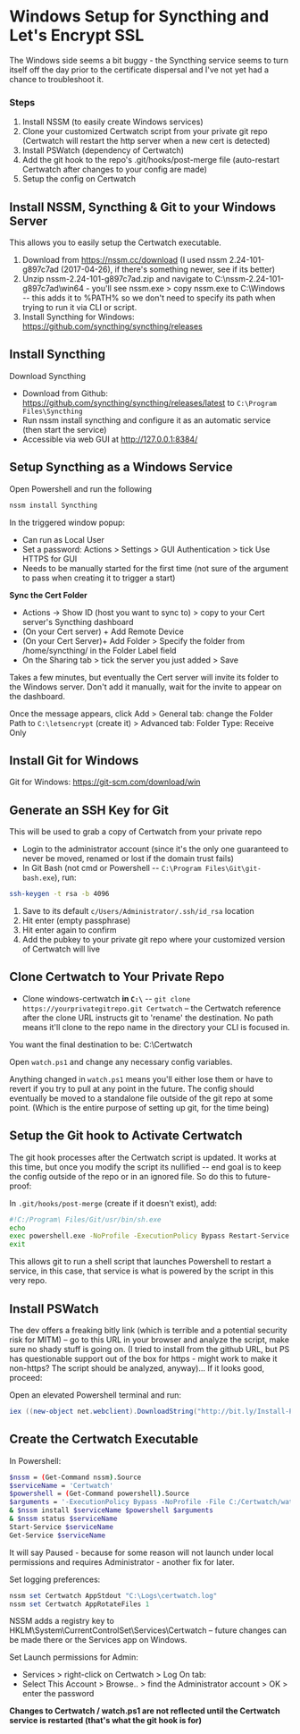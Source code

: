 # Windows Setup for Syncthing and Let's Encrypt SSL
The Windows side seems a bit buggy - the Syncthing service seems to turn itself off the day prior to the certificate dispersal and I've not yet had a chance to troubleshoot it.

### Steps
1. Install NSSM (to easily create Windows services)
2. Clone your customized Certwatch script from your private git repo (Certwatch will restart the http server when a new cert is detected)
3. Install PSWatch (dependency of Certwatch)
4. Add the git hook to the repo's .git/hooks/post-merge file (auto-restart Certwatch after changes to your config are made)
5. Setup the config on Certwatch

## Install NSSM, Syncthing & Git to your Windows Server
This allows you to easily setup the Certwatch executable.

1. Download from https://nssm.cc/download (I used nssm 2.24-101-g897c7ad (2017-04-26), if there's something newer, see if its better)
2. Unzip nssm-2.24-101-g897c7ad.zip and navigate to C:\nssm-2.24-101-g897c7ad\win64 - you'll see nssm.exe > copy nssm.exe to C:\Windows -- this adds it to %PATH% so we don't need to specify its path when trying to run it via CLI or script.
3. Install Syncthing for Windows: https://github.com/syncthing/syncthing/releases

## Install Syncthing
Download Syncthing
- Download from Github: https://github.com/syncthing/syncthing/releases/latest to `C:\Program Files\Syncthing`
- Run nssm install syncthing and configure it as an automatic service (then start the service)
- Accessible via web GUI at http://127.0.0.1:8384/

## Setup Syncthing as a Windows Service
Open Powershell and run the following
```powershell
nssm install Syncthing
```
In the triggered window popup:
- Can run as Local User
- Set a password: Actions > Settings > GUI Authentication > tick Use HTTPS for GUI
- Needs to be manually started for the first time (not sure of the argument to pass when creating it to trigger a start)

**Sync the Cert Folder**
- Actions → Show ID (host you want to sync to) > copy to your Cert server's Syncthing dashboard
- (On your Cert server) + Add Remote Device
- (On your Cert Server)+ Add Folder > Specify the folder from /home/syncthing/ in the Folder Label field
- On the Sharing tab > tick the server you just added > Save

Takes a few minutes, but eventually the Cert server will invite its folder to the Windows server.  Don't add it manually, wait for the invite to appear on the dashboard.

Once the message appears, click Add > General tab: change the Folder Path to `C:\letsencrypt` (create it) > Advanced tab: Folder Type: Receive Only

## Install Git for Windows
Git for Windows: https://git-scm.com/download/win


## Generate an SSH Key for Git
This will be used to grab a copy of Certwatch from your private repo
- Login to the administrator account (since it's the only one guaranteed to never be moved, renamed or lost if the domain trust fails)
- In Git Bash (not cmd or Powershell -- `C:\Program Files\Git\git-bash.exe`), run:
```bash
ssh-keygen -t rsa -b 4096
```
1. Save to its default `c/Users/Administrator/.ssh/id_rsa` location
2. Hit enter (empty passphrase)
3. Hit enter again to confirm
4. Add the pubkey to your private git repo where your customized version of Certwatch will live

## Clone Certwatch to Your Private Repo
- Clone windows-certwatch **in `C:\`** -- `git clone https://yourprivategitrepo.git Certwatch` – the Certwatch reference after the clone URL instructs git to 'rename' the destination.  No path means it'll clone to the repo name in the directory your CLI is focused in.  

You want the final destination to be: C:\Certwatch

Open `watch.ps1` and change any necessary config variables.  

Anything changed in `watch.ps1` means you'll either lose them or have to revert if you try to pull at any point in the future.  The config should eventually be moved to a standalone file outside of the git repo at some point. (Which is the entire purpose of setting up git, for the time being)

## Setup the Git hook to Activate Certwatch
The git hook processes after the Certwatch script is updated.  It works at this time, but once you modify the script its nullified -- end goal is to keep the config outside of the repo or in an ignored file.  So do this to future-proof:

In `.git/hooks/post-merge` (create if it doesn't exist), add:
```bash
#!C:/Program\ Files/Git/usr/bin/sh.exe
echo
exec powershell.exe -NoProfile -ExecutionPolicy Bypass Restart-Service -Name Certwatch
exit
```
This allows git to run a shell script that launches Powershell to restart a service, in this case, that service is what is powered by the script in this very repo.

## Install PSWatch
The dev offers a freaking bitly link (which is terrible and a potential security risk for MITM) – go to this URL in your browser and analyze the script, make sure no shady stuff is going on. (I tried to install from the github URL, but PS has questionable support out of the box for https - might work to make it non-https?  The script should be analyzed, anyway)...  If it looks good, proceed:

Open an elevated Powershell terminal and run:
```powershell
iex ((new-object net.webclient).DownloadString("http://bit.ly/Install-PsWatch"))
```

## Create the Certwatch Executable
In Powershell:
```bash
$nssm = (Get-Command nssm).Source
$serviceName = 'Certwatch'
$powershell = (Get-Command powershell).Source
$arguments = '-ExecutionPolicy Bypass -NoProfile -File C:/Certwatch/watch.ps1'
& $nssm install $serviceName $powershell $arguments
& $nssm status $serviceName
Start-Service $serviceName
Get-Service $serviceName
```

It will say Paused - because for some reason will not launch under local permissions and requires Administrator - another fix for later.

Set logging preferences:
```powershell
nssm set Certwatch AppStdout "C:\Logs\certwatch.log"
nssm set Certwatch AppRotateFiles 1
```

NSSM adds a registry key to HKLM\System\CurrentControlSet\Services\Certwatch – future changes can be made there or the Services app on Windows.

Set Launch permissions for Admin:
- Services > right-click on Certwatch > Log On tab:
- Select This Account > Browse.. > find the Administrator account > OK > enter the password

**Changes to Certwatch / watch.ps1 are not reflected until the Certwatch service is restarted (that's what the git hook is for)**
